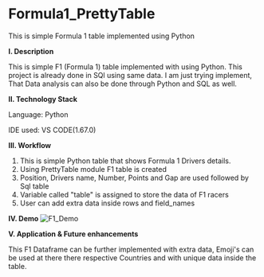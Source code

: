 # Formula1_PrettyTable
This is simple Formula 1 table implemented using Python 

**I. Description**

This is simple F1 (Formula 1) table implemented with using Python. This project is already done in SQl using same data. 
I am just trying implement, That Data analysis can also be done through Python and SQL as well.

**II. Technology Stack**

Language: Python

IDE used: VS CODE(1.67.0)


**III. Workflow**

1. This is simple Python table that shows Formula 1 Drivers details.
2. Using PrettyTable module F1 table is created
3. Position, Drivers name, Number, Points and Gap are used followed by Sql table
4. Variable called "table" is assigned to store the data of F1 racers
5. User can add extra data inside rows and field_names


**IV. Demo**
![F1_Demo](https://user-images.githubusercontent.com/99798157/188137459-e63a950a-0721-439b-97f8-083a88507619.JPG)


**V. Application & Future enhancements**

This F1 Dataframe can be further implemented with extra data, 
Emoji's can be used at there there respective Countries and with unique data inside the table.
